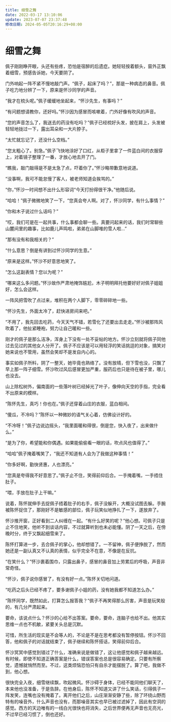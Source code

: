 ```yaml
---
title: 细雪之舞
date: 2022-03-17 13:10:06
update: 2023-07-07 23:37:48
修改日期: 2024-05-05T20:16:29+08:00
---
```


# 细雪之舞

佩子刚刚睁开眼，头还有些疼，恐怕是宿醉的后遗症。她轻轻按着额头，窗外正飘着细雪，预感告诉她，今天要阴了。

门外响起一阵不紧不慢地敲门声。“佩子，起床了吗？”，那是一种病态的鼻音。佩子吃力地分辨了一下，原来是怀沙同学的声音。

“我才在梳头呢。”佩子缓缓地坐起来，“怀沙先生，有事吗？”

“有问题想请教你，还好吗。”怀沙因为感冒而咳嗽着，门外好像有吹风的声音。

“您的声音怎么了，我送去的药没有吃吗？”佩子已经梳好头发，披在肩上，头发被轻轻地拢过一下，露出耳朵和一大片脖子。

“太忙就忘记了，还没什么空档。”

“您太粗心了。别急。”佩子飞快地涂好了口红，从柜子里拿了一件蓝白间的衣服穿上，对着镜子整理了一番，才放心地去开了门。

“瞧我，敲门敲得是不是太急了点，吓着你了。”怀沙略带歉意地说道。

“没事啊，我可不能怠慢了客人，被老师知道会挨骂的。”

“你，”怀沙一时间想不出什么形容词“今天打扮得很干净。”他随后说。

“哈哈！”佩子微微地笑了一下，“您真会夸人啊。对了，怀沙同学，有什么事情？”

“你和木子说过什么话吗？”

“哎，我们可是在一起共事，什么事都会聊一些。真要问起来的话，我们时常聊些山麓间里的趣事，比如鹿儿声鸣啦，弟弟在山脚堆的雪人啦…”

“那有没有和我相关的？”

“什么意思？倒是有讲到过怀沙同学的生意。”

“原来是这样。”怀沙不好意思地笑了。

“怎么这副表情？您以为呢？”

“哪来这么多问题。”怀沙故作严肃地掩饰尴尬，木子明明拜托他要好好对佩子姐姐好，怎么会这样。

一阵风把雪吹了点过来，堆积在两个人脚下，零零碎碎地一些。

“怀沙先生，外面太冷了，赶快进房间来吧。”

“不用了，我先回去吃药，今天天气不错，若雪化了还要出去走走。”怀沙被那阵风吹着了，他扯紧睡袍，努力让自己暖和一些。

刚才的佩子是那么洁净，浑身上下没有一处不妥帖的地方。怀沙立刻就将佩子同他过去见过的其他女人分开了。佩子不应该是可以用轻浮的笑话挑逗的对象，搞笑对她来说也不管用，虽然会笑却不是发自内心的。

事实如佩子所料，阴了一整天，她毕竟也熟络了。没有放晴，但下雪也没，只飘了早上那一阵子细雪。怀沙吹过风后感冒更加严重，服药后也只是待在被子里，哪儿也没去。

山上除松树外，偏南面的一些落叶树已经掉光了叶子，像伸向天空的手指，完全看不出原来的模样。

“陈怀先生，真巧！你也在。”佩子还穿着山庄的衣服，蓝白相间。

“傻瓜，不冷吗？”陈怀以一种微妙的语气关心着，仿佛设计好的。

“不冷呀！”佩子边说边摇头，“我里面暖和得很，倒是您，快入夜了，出来做什么。”

“是为了你，希望能和你偶遇。如果能偷偷看一眼的话，吹点风也值得了。”

“哈哈”佩子掩着嘴笑了，“我还不知道有人会为了我做这种事情！”

“你多好啊，勤快贤惠，人也漂亮。”

“您真是夸得我不好意思了。”佩子止不住，笑得前仰后合。一手掩着嘴，一手捂住肚子。

“喂，手放在肚子上干嘛。”

说着，陈怀就伸手去捉佩子捂着肚子的右手，佩子没躲开，大概没试图去躲。手腕被陈怀捉住了，那刚好不是敏感的部位，佩子玩笑似地挣扎了一下，遂放弃了。

怀沙推开窗，正好看到二人纠缠在一起。“有什么好笑的呢？”他心想。可佩子只是止不住地笑，他听不到谈话内容，不过就算听到也未必能懂。阴了一天之后，在傍晚时分，终于又飘起细雪来了。

陈怀打算进一步，去合佩子的掌心，他却想错了。一不留神，佩子便挣脱了，然而她还是一副认真又不认真的表情，似乎完全不在意，不像是在反抗。

“在笑什么？”怀沙裹着围巾，只露出鼻子，感冒的鼻音加上劳累后的呼吸，声音非常奇怪。

“怀沙，佩子说你感冒了，有没有好一点。”陈怀关切地问道。

“吃药之后头已经不疼了，要多谢佩子小姐的药，没有她我都不知道怎么办。”

“陈怀同学，既然如此，打算怎么报答我？”佩子不再笑得那么厉害，声音是玩笑般的，有几分严肃起来。

要命，该说点什么？怀沙的心给不出答案。要命，要命，连脑子也给不出。他其实思维一点也不机敏，紧要关头总是沉默。

可惜，所生活的现实是不会等人的，不论是不是在思考都没有暂停按钮。怀沙不回答，他和佩子的对话就结束了，佩子继续和陈怀搭话，笑得前仰后合。

怀沙冥冥中感觉到错过了什么，准确来说是做错了，这让他感觉和佩子越来越远。有时候，即使不知道正确答案是什么，错误答案也总是很容易确定。只要有所察觉，遗憾就悄然而至。不过，这类烦恼恐怕只有自杀才能摆脱了。算了吧，我做不到，他心想。

很快完全入夜，细雪继续飘，吹起微风。怀沙碍于身体，已经不能同他们聊天了，本来他也没准备，于是告辞。在他身后，陈怀不知道又讲了什么笑话，引得佩子一阵发笑，连嘴也没有掩着了。离开他们之后，山庄渐渐安静了些，除了环绕山野而特有的噪音外，什么声音也没有，而那噪音其实也早已被过滤掉了，因此有空洞的感觉。西方的天边唯有的一线白光很快也将消失，之后世界便再无声音也无亮光，不过早已经习惯了，倒也还好。